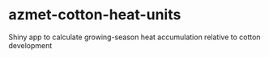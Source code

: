# azmet-cotton-heat-units
Shiny app to calculate growing-season heat accumulation relative to cotton development
